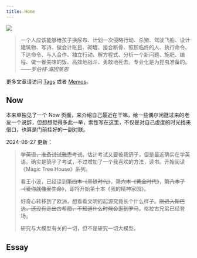 ```yaml
---
title: Home
---
```


![](https://r2.elizen.me/2024/04/16e912e006fe8d3963a378eabbb8c242.jpg)

> 一个人应该能够给孩子换尿布、计划一次侵略行动、杀猪、驾驶飞船、设计建筑物、写诗、做会计账目、砌墙、接合断骨、照顾临终的人、执行命令、下达命令、与人合作、独立行动、解方程式、分析一个新问题、施肥、编程、做一餐美味的饭、高效地战斗、勇敢地死去。专业化是为昆虫准备的。
> ——*罗伯特·海因莱恩*

更多文章请访问 [Tags](/tags/) 或者 [Memos](/bb/)。

## Now

本来单独见了一个 Now 页面，来介绍自己最近在干嘛，给一些偶尔闲逛过来的老友一个说辞，但想想觉得多此一举，索性写在这里，不仅是对自己虚度的时光找来借口，也算是门前挂好的一副对联。

2024-06-27 更新：

> ~~学英语，准备试试雅思考试~~。估计考试又要被我鸽子，但是最近确实在学英语。确实是鸽子了考试，不过增加了一个我喜欢的方法，读书。开始阅读《Magic Tree House》系列。
> 
> 看王小波，已经读到~~第四本《黑铁时代》~~，~~第六本《黄金时代》~~，~~第八本了《爱你就像爱生命》~~，即将开始第十本《我的精神家园》。
> 
> 好奇心转移到了欧洲，想看看文明的起源究竟长个什么样子。~~刚进入斯巴达，还没有走出古希腊，不知道什么时候会逛到罗马~~。格拉古兄弟已经登场。
> 
> 研究与大模型有关的一切，但不是研究一切大模型。

## Essay